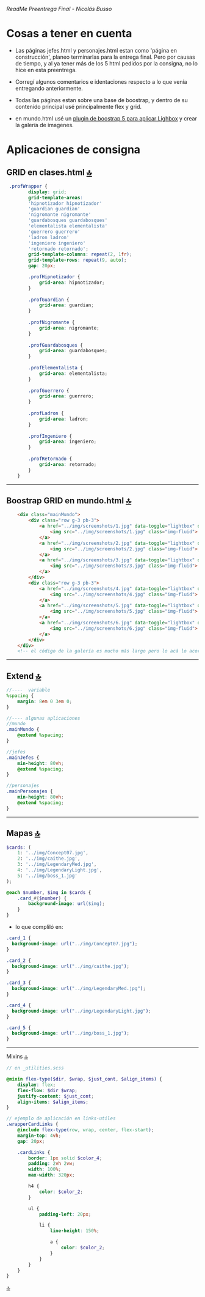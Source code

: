 *ReadMe Preentrega Final - Nicolás Busso*

# Cosas a tener en cuenta

- Las páginas jefes.html y personajes.html estan como 'página en construcción', planeo terminarlas para la entrega final. Pero por causas de tiempo, y al ya tener más de los 5 html pedidos por la consigna, no lo hice en esta preentrega.

- Corregí algunos comentarios e identaciones respecto a lo que venía entregando anteriormente.

- Todas las páginas estan sobre una base de boostrap, y dentro de su contenido principal usé principalmente flex y grid.

- en mundo.html usé un [plugin de boostrap 5 para aplicar Lighbox](https://trvswgnr.github.io/bs5-lightbox/) y crear la galería de imagenes.

# Aplicaciones de consigna

## GRID en clases.html [🔝](#cosas-a-tener-en-cuenta)

```scss
 .profWrapper {
        display: grid;
        grid-template-areas:
        'hipnotizador hipnotizador'
        'guardian guardian'
        'nigromante nigromante'
        'guardabosques guardabosques'
        'elementalista elementalista'
        'guerrero guerrero'
        'ladron ladron'
        'ingeniero ingeniero'
        'retornado retornado';
        grid-template-columns: repeat(2, 1fr);
        grid-template-rows: repeat(9, auto);
        gap: 20px;

        .profHipnotizador {
            grid-area: hipnotizador;
        }
        
        .profGuardian {
            grid-area: guardian;
        }
        
        .profNigromante {
            grid-area: nigromante;
        }
        
        .profGuardabosques {
            grid-area: guardabosques;
        }
        
        .profElementalista {
            grid-area: elementalista;
        }
        
        .profGuerrero {
            grid-area: guerrero;
        }
        
        .profLadron {
            grid-area: ladron;
        }
        
        .profIngeniero {
            grid-area: ingeniero;
        }
        
        .profRetornado {
            grid-area: retornado;
        }
    }    
```
---
## Boostrap GRID en mundo.html [🔝](#cosas-a-tener-en-cuenta)
```html
    <div class="mainMundo">
        <div class="row g-3 pb-3">
            <a href="../img/screenshots/1.jpg" data-toggle="lightbox" data-gallery="example-gallery" class="col-sm-4">
                <img src="../img/screenshots/1.jpg" class="img-fluid">
            </a>
            <a href="../img/screenshots/2.jpg" data-toggle="lightbox" data-gallery="example-gallery" class="col-sm-4">
                <img src="../img/screenshots/2.jpg" class="img-fluid">
            </a>
            <a href="../img/screenshots/3.jpg" data-toggle="lightbox" data-gallery="example-gallery" class="col-sm-4">
                <img src="../img/screenshots/3.jpg" class="img-fluid">
            </a>
        </div>
        <div class="row g-3 pb-3">
            <a href="../img/screenshots/4.jpg" data-toggle="lightbox" data-gallery="example-gallery" class="col-sm-4">
                <img src="../img/screenshots/4.jpg" class="img-fluid">
            </a>
            <a href="../img/screenshots/5.jpg" data-toggle="lightbox" data-gallery="example-gallery" class="col-sm-4">
                <img src="../img/screenshots/5.jpg" class="img-fluid">
            </a>
            <a href="../img/screenshots/6.jpg" data-toggle="lightbox" data-gallery="example-gallery" class="col-sm-4">
                <img src="../img/screenshots/6.jpg" class="img-fluid">
            </a>
        </div>
    </div>
    <!-- el código de la galería es mucho más largo pero lo acá lo acorté para una mejor visualización -->
```
---
## Extend [🔝](#cosas-a-tener-en-cuenta)
```scss
//----  variable
%spacing {
    margin: 8em 0 3em 0;
}

//---- algunas aplicaciones
//mundo
.mainMundo {
    @extend %spacing;
}

//jefes
.mainJefes {
    min-height: 80vh;
    @extend %spacing;
}

//personajes
.mainPersonajes {
    min-height: 80vh;
    @extend %spacing;
}
```
---
## Mapas [🔝](#cosas-a-tener-en-cuenta)
```scss
$cards: (
    1: '../img/Concept07.jpg',
    2: '../img/caithe.jpg',
    3: '../img/LegendaryMed.jpg',
    4: '../img/LegendaryLight.jpg',
    5: '../img/boss_1.jpg'
);

@each $number, $img in $cards {
    .card_#{$number} {
        background-image: url($img);
    }
}
```
- lo que compliló en:
```css
.card_1 {
  background-image: url("../img/Concept07.jpg");
}

.card_2 {
  background-image: url("../img/caithe.jpg");
}

.card_3 {
  background-image: url("../img/LegendaryMed.jpg");
}

.card_4 {
  background-image: url("../img/LegendaryLight.jpg");
}

.card_5 {
  background-image: url("../img/boss_1.jpg");
}
```
---
Mixins [🔝](#cosas-a-tener-en-cuenta)
```scss
// en _utilities.scss

@mixin flex-type($dir, $wrap, $just_cont, $align_items) {
    display: flex;
    flex-flow: $dir $wrap;
    justify-content: $just_cont;
    align-items: $align_items;
}

// ejemplo de aplicación en links-utiles
.wrapperCardLinks {
    @include flex-type(row, wrap, center, flex-start);
    margin-top: 4vh;
    gap: 20px;

    .cardLinks {
        border: 1px solid $color_4;
        padding: 2vh 2vw;
        width: 100%;
        max-width: 320px;

        h4 {
            color: $color_2;
        }

        ul {
            padding-left: 20px;

            li {
                line-height: 150%;

                a {
                    color: $color_2;
                }
            }
        }
    }
}
```
 [🔝](#cosas-a-tener-en-cuenta)